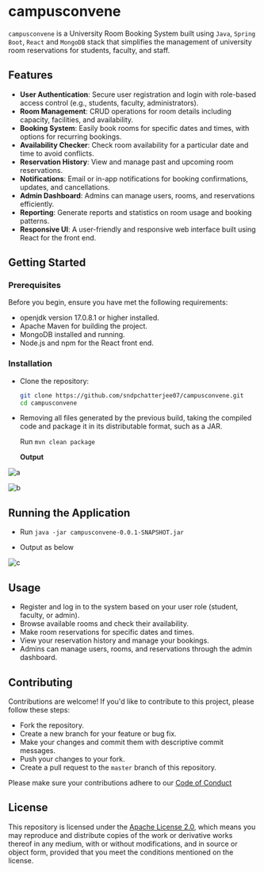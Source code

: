 # campusconvene

`campusconvene` is a University Room Booking System built using `Java`, `Spring Boot`, `React` and `MongoDB` stack  that simplifies the management of university room reservations for students, faculty, and staff.

## Features

- **User Authentication**: Secure user registration and login with role-based access control (e.g., students, faculty, administrators).
- **Room Management**: CRUD operations for room details including capacity, facilities, and availability.
- **Booking System**: Easily book rooms for specific dates and times, with options for recurring bookings.
- **Availability Checker**: Check room availability for a particular date and time to avoid conflicts.
- **Reservation History**: View and manage past and upcoming room reservations.
- **Notifications**: Email or in-app notifications for booking confirmations, updates, and cancellations.
- **Admin Dashboard**: Admins can manage users, rooms, and reservations efficiently.
- **Reporting**: Generate reports and statistics on room usage and booking patterns.
- **Responsive UI**: A user-friendly and responsive web interface built using React for the front end.

## Getting Started

### Prerequisites

Before you begin, ensure you have met the following requirements:

- openjdk version 17.0.8.1 or higher installed.
- Apache Maven for building the project.
- MongoDB installed and running.
- Node.js and npm for the React front end.

### Installation

- Clone the repository:

   ```bash
   git clone https://github.com/sndpchatterjee07/campusconvene.git
   cd campusconvene

- Removing all files generated by the previous build, taking the compiled code and package it in its distributable format, such as a JAR.
  
  Run `mvn clean package`
  

  **Output**

 ![a](https://github.com/sndpchatterjee07/campusconvene/assets/3818950/2c3a416a-fc50-4422-b468-0ed4533921fd)

 ![b](https://github.com/sndpchatterjee07/campusconvene/assets/3818950/d8eec7ac-6932-41ee-ba3a-af5abf119777)

  


## Running the Application 

- Run `java -jar campusconvene-0.0.1-SNAPSHOT.jar`

- Output as below

![c](https://github.com/sndpchatterjee07/campusconvene/assets/3818950/e47cef6a-c074-4ab8-b703-c2e83d6f422e)





## Usage

- Register and log in to the system based on your user role (student, faculty, or admin).
- Browse available rooms and check their availability.
- Make room reservations for specific dates and times.
- View your reservation history and manage your bookings.
- Admins can manage users, rooms, and reservations through the admin dashboard.


## Contributing

Contributions are welcome! If you'd like to contribute to this project, please follow these steps:  

- Fork the repository.
- Create a new branch for your feature or bug fix.
- Make your changes and commit them with descriptive commit messages.
- Push your changes to your fork.
- Create a pull request to the `master` branch of this repository.

Please make sure your contributions adhere to our [Code of Conduct](CODE_OF_CONDUCT.md)


## License

This repository is licensed under the [Apache License 2.0](LICENSE.md), which means you may reproduce and distribute copies of the work or derivative works thereof in any medium, with or without modifications, and in source or object form, provided that you meet the conditions mentioned on the license.

